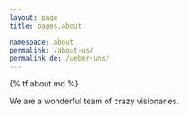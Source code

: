 ```yaml
---
layout: page
title: pages.about

namespace: about
permalink: /about-us/
permalink_de: /ueber-uns/
---
```


{% tf about.md %}

We are a wonderful team of crazy visionaries.